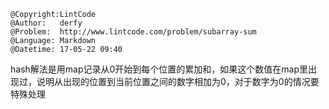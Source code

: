 ```
@Copyright:LintCode
@Author:   derfy
@Problem:  http://www.lintcode.com/problem/subarray-sum
@Language: Markdown
@Datetime: 17-05-22 09:40
```

hash解法是用map记录从0开始到每个位置的累加和，如果这个数值在map里出现过，说明从出现的位置到当前位置之间的数字相加为0，对于数字为0的情况要特殊处理